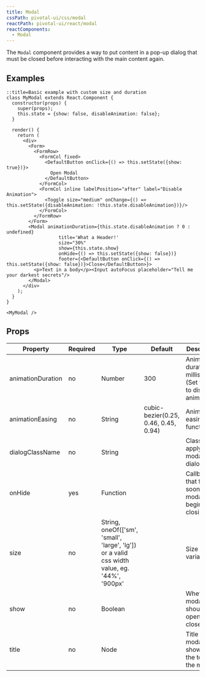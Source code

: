 ```yaml
---
title: Modal
cssPath: pivotal-ui/css/modal
reactPath: pivotal-ui/react/modal
reactComponents:
  - Modal
---
```


The `Modal` component provides a way to put content in a pop-up dialog that must be closed before interacting with
the main content again.

## Examples

```jsx-only
::title=Basic example with custom size and duration
class MyModal extends React.Component {
  constructor(props) {
    super(props);
    this.state = {show: false, disableAnimation: false};
  }

  render() {
    return (
      <div>
        <Form>
          <FormRow>
            <FormCol fixed>
              <DefaultButton onClick={() => this.setState({show: true})}>
                Open Modal
              </DefaultButton>
            </FormCol>
            <FormCol inline labelPosition="after" label="Disable Animation">
              <Toggle size="medium" onChange={() => this.setState({disableAnimation: !this.state.disableAnimation})}/>
            </FormCol>
          </FormRow>
        </Form>
        <Modal animationDuration={this.state.disableAnimation ? 0 : undefined}
                   title='What a Header!'
                   size="30%"
                   show={this.state.show}
                   onHide={() => this.setState({show: false})}
                   footer={<DefaultButton onClick={() => this.setState({show: false})}>Close</DefaultButton>}>
          <p>Text in a body</p><Input autoFocus placeholder="Tell me your darkest secrets"/>
        </Modal>
      </div>
    );
  }
}

<MyModal />
```

## Props

| Property          | Required   | Type                                                                                         | Default                              | Description                                                            |
| ----------------  | ---------- | ----------                                                                                   | ----------                           | ------------                                                           |
| animationDuration | no         | Number                                                                                       | 300                                  | Animation duration in milliseconds (Set to <= 0 to disable animations) |
| animationEasing   | no         | String                                                                                       | cubic-bezier(0.25, 0.46, 0.45, 0.94) | Animation easing function                                              |
| dialogClassName   | no         | String                                                                                       |                                      | Class(es) to apply to the modal dialog                                 |
| onHide            | yes        | Function                                                                                     |                                      | Callback that fires as soon as the modal begins closing                |
| size              | no         | String, oneOf(['sm', 'small', 'large', 'lg']) or a valid css width value, eg. '44%', '900px' |                                      | Size variations                                                        |
| show              | no         | Boolean                                                                                      |                                      | Whether the modal should be opened or closed                           |
| title             | no         | Node                                                                                         |                                      | Title of the modal, shown at the top of the modal                      |
